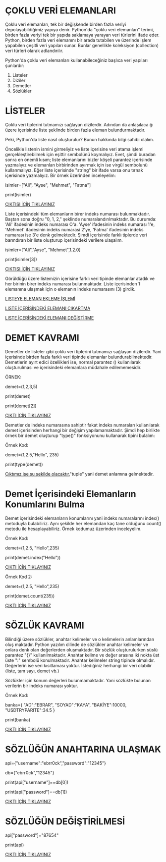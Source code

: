 # ÇOKLU VERİ ELEMANLARI
Çoklu veri elemanları, tek bir değişkende birden fazla veriyi depolayabildiğimiz yapıya denir. Python'da "çoklu veri elemanları" terimi, birden fazla veriyi tek bir yapıda saklamaya yarayan veri türlerini ifade eder. Python, birden fazla veri elemanını bir arada tutabilen ve üzerinde işlem yapabilen çeşitli veri yapıları sunar. Bunlar genellikle koleksiyon (collection) veri türleri olarak adlandırılır.

Python'da çoklu veri elemanları kullanabileceğiniz başlıca veri yapıları şunlardır:
1) Listeler
2) Diziler
3) Demetler
4) Sözlükler
   
# LİSTELER
Çoklu veri tiplerini tutmamızı sağlayan dizilerdir. Adından da anlaşılaca ğı üzere içerisinde liste şeklinde birden fazla eleman bulundurmaktadır.

Peki, Python'da liste nasıl oluşturulur? Bunun hakkında bilgi sahibi olalım.

Öncelikle listenin ismini girmeliyiz ve liste içerisine veri atama işlemi gerçekleştirebilmek için eşittir sembolünü koymalıyız. Evet, şimdi buradan sonra en önemli kısım; liste elemanlarını bizler köşeli parantez içerisinde yazmalıyız ve elemanlan birbirinden ayırmak için ise virgül sembolunü kullanmalıyız. Eğer liste içerisinde "string" bir ifade varsa onu tırnak içerisinde yazmalıyız. Bir örnek üzerinden inceleyelim:

isimler=["Ali", "Ayse", "Mehmet", "Fatma"]

print(isimler)

<a href="https://github.com/ebrarrkaya/404/blob/a5b9103843335323bbbfe53eca38b9ee442c793f/z.png">ÇIKTISI İÇİN TIKLAYINIZ</a>

Liste içerisindeki tüm elemanların birer indeks numarası bulunmaktadır. Baştan sona doğru "0, 1, 2," şeklinde numaralandırılmaktadır. Bu durumda: 'Ali' ifadesinin indeks numarası O'a. 'Ayse' ifadesinin indeks numarası 1'e, 'Mehmet' ifadesinin indeks numarasi 2'ye, 'Fatma' ifadesinin indeks numarası ise 3'e denk gelmektedir. Şimdi içerisinde farklı tiplerde veri barındıran bir liste oluşturup içerisindeki verilere ulaşalım.

isimler=["Ali","Ayse", "Mehmet",1.2.0]

print(isimler[3])

<a href="https://github.com/ebrarrkaya/404/blob/122f995dc356646356b8b225372338f8b4d89cb2/A.png">ÇIKTISI İÇİN TIKLAYINIZ</a>


Görüldüğü üzere listemizin içerisine farklı veri tipinde elemanlar atadık ve her birinin birer indeks numarası bulunmaktadır. Liste içerisinden 1 elemanına ulaşmak için o elemanın indeks numarasını (3) girdik.

[LISTEYE ELEMAN EKLEME İŞLEMİ](https://github.com/ebrarrkaya/404/blob/ed84c8236510c0e679fbdbe1f6c3725cbfd444dd/ekleme.md)

[LISTE İÇERİSİNDEKİ ELEMANI ÇIKARTMA](https://github.com/ebrarrkaya/404/blob/ed84c8236510c0e679fbdbe1f6c3725cbfd444dd/C%C4%B0KARTMA.md)

[LISTE İÇERİSİNDEKİ ELEMANI DEĞİŞTİRME](https://github.com/ebrarrkaya/404/blob/08a9ec487e4f08c700f312890da6ccf6e113fd1d/eleman%20de%C4%9Fi%C5%9Ftirme.md)

# DEMET KAVRAMI
Demetler de listeler gibi çoklu veri tiplerini tutmamızı sağlayan dizilerdir. Yani içerisinde birden fazla farklı veri tipinde elemanlar bulundurabilmektedir. Demetlerin ayırt edici özellikleri ise, normal parantez () kullanılarak oluşturulması ve içerisindeki elemanlara müdahale edilememesidir.

ÖRNEK:

demet=(1,2,3,5)

print(demet)

print(demet[2])

<a href="https://github.com/ebrarrkaya/505/blob/f9c00091c864f2dc3cee98a3280fc13ae1466c0c/a1.png">ÇIKTI İÇİN TIKLAYINIZ</a>

Demetler de indeks numarasına sahiptir fakat indeks numaraları kullanılarak demet içerisinden herhangi bir değişim yapılamamaktadır. Şimdi hep birlikte örnek bir demet oluşturup "type()" fonksiyonunu kullanarak tipini bulalım:

Örnek Kod:

demet=(1,2.5,"Hello", 235)

print(type(demet))

<a href="https://github.com/ebrarrkaya/505/blob/527deb305db13de299a22e3eb00a43de2b46a49c/a2.png">Çıktımız ise şu şekilde olacaktır.</a>"tuple" yani demet anlamına gelmektedir.

# Demet İçerisindeki Elemanların Konumlarını Bulma
Demet içerisindeki elemanların konumlarını yani indeks numaralarını index() metoduyla bulabiliriz. Aynı şekilde her elemandan kaç tane olduğunu count() metodu ile hesaplayabiliriz. Örnek kodumuz üzerinden inceleyelim.

Örnek Kod:

demet=(1,2.5, "Hello",235)

print(demet.index("Hello"))

<a href="https://github.com/ebrarrkaya/505/blob/75e16ba77238793b44ba3f51291a9db9e448c6b7/A3.png">ÇIKTI İÇİN TIKLAYINIZ</a>

Örnek Kod 2:

demet=(1,2.5, "Hello",235)

print(demet.count(235))

<a href="https://github.com/ebrarrkaya/505/blob/b5ccc1e402d9610ee877ff8b91d18e6badb28b62/a4.png">ÇIKTI İÇİN TIKLAYINIZ</a>

# SÖZLÜK KAVRAMI
Bilindiği üzere sözlükler, anahtar kelimeler ve o kelimelerin anlamlarından oluş maktadır. Python yazılım dilinde de sözlükler anahtar kelimeler ve onlara denk olan değerlerden oluşmaktadır. Bir sözlük oluşturulurken süslü parantez "{}" kullanılmaktadır. Anahtar kelime ve değer arasına iki nokta üst üste ":" sembolü konulmaktadır. Anahtar kelimeler string tipinde olmalıdır. Değerlerin ise veri kısıtlaması yoktur. İstediğiniz herhangi bir veri olabilir (liste, tam sayı, demet vb.)

Sözlükler için konum değerleri bulunmamaktadır. Yani sözlükte bulunan verilerin bir indeks numarası yoktur.

Örnek Kod:

banka={
"AD":"EBRAR",
"SOYAD":"KAYA",
"BAKİYE":10000,
"USDTRYPARITE":34.5
}

print(banka)

<a href="https://github.com/ebrarrkaya/505/blob/c10b8be6fb2ed2b89f0397d76143b7a18473bea8/a5.png">ÇIKTI İÇİN TIKLAYINIZ</a>

# SÖZLÜĞÜN ANAHTARINA ULAŞMAK
api={"username":"ebrr0ck","password":"12345"}

db={"ebrr0ck","12345"}

print(api["username"]==db[0])

print(api["password"]==db[1])

<a href="https://github.com/ebrarrkaya/505/blob/62856b7f21386ca2d700d8cdcada810bc10c4c4d/a12.png">ÇIKTI İÇİN TIKLAYINIZ</a>

# SÖZLÜĞÜN DEĞİŞTİRİLMESİ
api["password"]="87654"

print(api)

<a href="https://github.com/ebrarrkaya/505/blob/392a470edeb97c2e3b07681938ca7062c013dde6/z1.png">ÇIKTI İÇİN TIKLAYINIZ</a>




